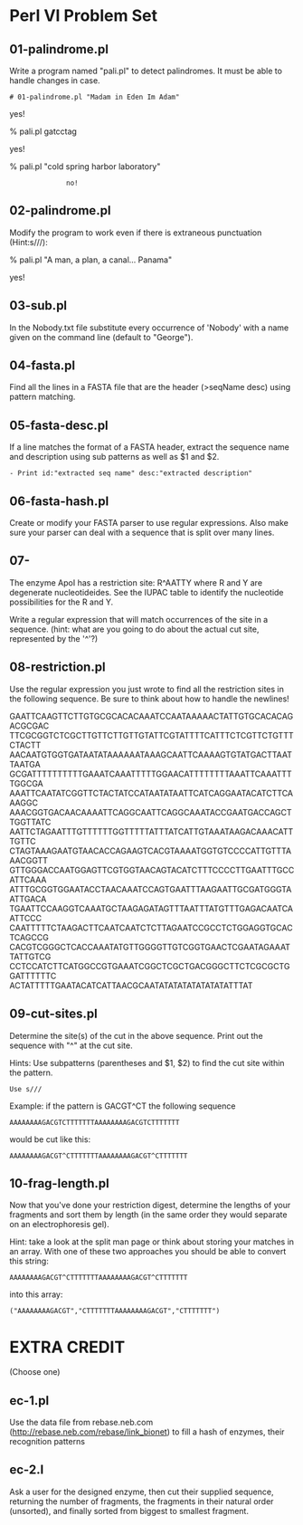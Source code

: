 # Perl VI Problem Set

## 01-palindrome.pl

Write a program named "pali.pl" to detect palindromes. It must be able
to handle changes in case.
 
    # 01-palindrome.pl "Madam in Eden Im Adam"
 
yes!
 
% pali.pl gatcctag
 
yes!
 
% pali.pl "cold spring harbor laboratory"
 
                  no!
 
## 02-palindrome.pl

Modify the program to work even if there is extraneous punctuation  (Hint:s///):
 
 % pali.pl "A man, a plan, a canal... Panama"
 
  yes!
 
## 03-sub.pl

In the Nobody.txt file substitute every occurrence of 'Nobody' with
a name given on the command line (default to "George").

## 04-fasta.pl

Find all the lines in a FASTA file that are the header (>seqName desc)
using pattern matching.

## 05-fasta-desc.pl

If a line matches the format of a FASTA header, extract the sequence
name and description using sub patterns as well as $1 and $2. 

    - Print id:"extracted seq name" desc:"extracted description"

## 06-fasta-hash.pl

Create or modify your FASTA parser to use regular expressions. Also
make sure your parser can deal with a sequence that is split over many
lines.

## 07-

The enzyme ApoI has a restriction site: R^AATTY where R and Y are degenerate
nucleotideides. See the IUPAC table to identify the nucleotide possibilities
for the R and Y.

Write a regular expression that will match occurrences of the site in
a sequence. (hint: what are you going to do about the actual cut site,
represented by the '^'?)

## 08-restriction.pl

Use the regular expression you just wrote to find all the restriction
sites in the following sequence. Be sure to think about how to handle
the newlines!

GAATTCAAGTTCTTGTGCGCACACAAATCCAATAAAAACTATTGTGCACACAGACGCGAC
TTCGCGGTCTCGCTTGTTCTTGTTGTATTCGTATTTTCATTTCTCGTTCTGTTTCTACTT
AACAATGTGGTGATAATATAAAAAATAAAGCAATTCAAAAGTGTATGACTTAATTAATGA
GCGATTTTTTTTTTGAAATCAAATTTTTGGAACATTTTTTTTAAATTCAAATTTTGGCGA
AAATTCAATATCGGTTCTACTATCCATAATATAATTCATCAGGAATACATCTTCAAAGGC
AAACGGTGACAACAAAATTCAGGCAATTCAGGCAAATACCGAATGACCAGCTTGGTTATC
AATTCTAGAATTTGTTTTTTGGTTTTTATTTATCATTGTAAATAAGACAAACATTTGTTC
CTAGTAAAGAATGTAACACCAGAAGTCACGTAAAATGGTGTCCCCATTGTTTAAACGGTT
GTTGGGACCAATGGAGTTCGTGGTAACAGTACATCTTTCCCCTTGAATTTGCCATTCAAA
ATTTGCGGTGGAATACCTAACAAATCCAGTGAATTTAAGAATTGCGATGGGTAATTGACA
TGAATTCCAAGGTCAAATGCTAAGAGATAGTTTAATTTATGTTTGAGACAATCAATTCCC
CAATTTTTCTAAGACTTCAATCAATCTCTTAGAATCCGCCTCTGGAGGTGCACTCAGCCG
CACGTCGGGCTCACCAAATATGTTGGGGTTGTCGGTGAACTCGAATAGAAATTATTGTCG
CCTCCATCTTCATGGCCGTGAAATCGGCTCGCTGACGGGCTTCTCGCGCTGGATTTTTTC
ACTATTTTTGAATACATCATTAACGCAATATATATATATATATATTTAT

## 09-cut-sites.pl

Determine the site(s) of the cut in the above sequence. Print out
the sequence with "^" at the cut site.

Hints:
Use subpatterns (parentheses and $1, $2) to find the cut site within
the pattern.

    Use s///

Example: if the pattern is GACGT^CT the following sequence

    AAAAAAAAGACGTCTTTTTTTAAAAAAAAGACGTCTTTTTTT

would be cut like this:

    AAAAAAAAGACGT^CTTTTTTTAAAAAAAAGACGT^CTTTTTTT

## 10-frag-length.pl

Now that you've done your restriction digest, determine the lengths of
your fragments and sort them by length (in the same order they would
separate on an electrophoresis gel).

Hint: take a look at the split man page or think about storing your matches in an array. With one of these two approaches you should be able to convert this string:

    AAAAAAAAGACGT^CTTTTTTTAAAAAAAAGACGT^CTTTTTTT

into this array:

    ("AAAAAAAAGACGT","CTTTTTTTAAAAAAAAGACGT","CTTTTTTT")


# EXTRA CREDIT

(Choose one)

## ec-1.pl

Use the data file from rebase.neb.com
(http://rebase.neb.com/rebase/link_bionet) to fill a hash of enzymes,
their recognition patterns 

## ec-2.l

Ask a user for the designed enzyme, then cut their supplied sequence,
returning the number of fragments, the fragments in their natural
order (unsorted), and finally sorted from biggest to smallest
fragment.
